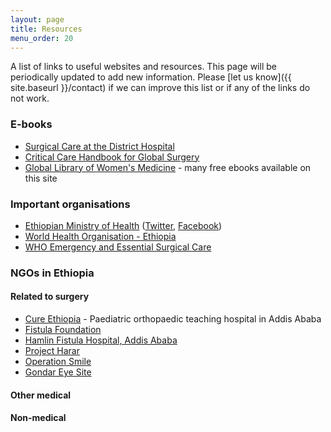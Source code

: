 ```yaml
---
layout: page
title: Resources
menu_order: 20
---
```


A list of links to useful websites and resources. This page will be periodically updated to add new information. Please [let us know]({{ site.baseurl }}/contact) if we can improve this list or if any of the links do not work.

### E-books

- [Surgical Care at the District Hospital](http://www.who.int/surgery/publications/en/SCDH.pdf)
- [Critical Care Handbook for Global Surgery](http://www.albacccd.com)
- [Global Library of Women's Medicine](http://www.glowm.com/) - many free ebooks available on this site

### Important organisations

- [Ethiopian Ministry of Health](http://www.moh.gov.et/home) ([Twitter](http://twitter.com/FMoHealth),  [Facebook](http://www.facebook.com/EthiopiaFMoH))
- [World Health Organisation - Ethiopia](http://www.who.int/countries/eth/en/)
- [WHO Emergency and Essential Surgical Care](http://www.who.int/surgery/en/)

### NGOs in Ethiopia

#### Related to surgery

- [Cure Ethiopia](https://uk.cure.org/ethiopia/) - Paediatric orthopaedic teaching hospital in Addis Ababa
- [Fistula Foundation](https://www.fistulafoundation.org/)
- [Hamlin Fistula Hospital, Addis Ababa](http://hamlin.org.au/)
- [Project Harar](http://www.projectharar.org/)
- [Operation Smile](http://www.operationsmile.org/)
- [Gondar Eye Site](http://www.gondareyesite.com/)

#### Other medical


#### Non-medical